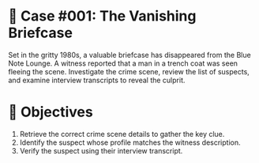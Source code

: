 # 📂 Case #001: The Vanishing Briefcase

Set in the gritty 1980s, a valuable briefcase has disappeared from the Blue Note Lounge. A witness reported that a man in a trench coat was seen fleeing the scene. Investigate the crime scene, review the list of suspects, and examine interview transcripts to reveal the culprit.

# 🎯 Objectives
1. Retrieve the correct crime scene details to gather the key clue.
2. Identify the suspect whose profile matches the witness description.
3. Verify the suspect using their interview transcript. 
